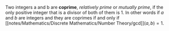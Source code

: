 Two integers a and b are **coprime**, *relatively prime* or *mutually prime*, if the only positive integer that is a divisor of both of them is $1$. In other words if $a$ and $b$ are integers and they are coprimes if and only if [[notes/Mathematics/Discrete Mathematics/Number Theory/gcd]]$(a, b) = 1$.